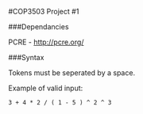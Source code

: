 #COP3503 Project #1

###Dependancies

PCRE - http://pcre.org/

###Syntax

Tokens must be seperated by a space.

Example of valid input:

    3 + 4 * 2 / ( 1 - 5 ) ^ 2 ^ 3
